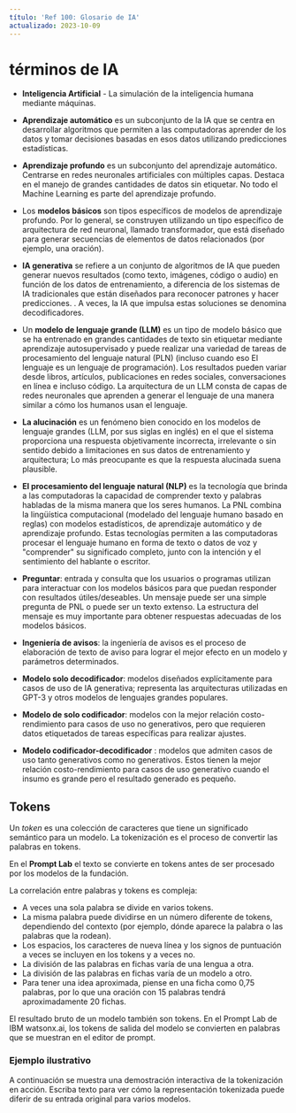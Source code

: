 ```yaml
---
título: 'Ref 100: Glosario de IA'
actualizado: 2023-10-09
---
```


# términos de IA

- **Inteligencia Artificial** - La simulación de la inteligencia humana mediante máquinas.

- **Aprendizaje automático** es un subconjunto de la IA que se centra en desarrollar algoritmos que permiten a las computadoras aprender de los datos y tomar decisiones basadas en esos datos utilizando predicciones estadísticas.

- **Aprendizaje profundo** es un subconjunto del aprendizaje automático. Centrarse en redes neuronales artificiales con múltiples capas. Destaca en el manejo de grandes cantidades de datos sin etiquetar. No todo el Machine Learning es parte del aprendizaje profundo.

- Los **modelos básicos** son tipos específicos de modelos de aprendizaje profundo. Por lo general, se construyen utilizando un tipo específico de arquitectura de red neuronal, llamado transformador, que está diseñado para generar secuencias de elementos de datos relacionados (por ejemplo, una oración).

- **IA generativa** se refiere a un conjunto de algoritmos de IA que pueden generar nuevos resultados (como texto, imágenes, código o audio) en función de los datos de entrenamiento, a diferencia de los sistemas de IA tradicionales que están diseñados para reconocer patrones y hacer predicciones. . A veces, la IA que impulsa estas soluciones se denomina decodificadores.

- Un **modelo de lenguaje grande (LLM)** es un tipo de modelo básico que se ha entrenado en grandes cantidades de texto sin etiquetar mediante aprendizaje autosupervisado y puede realizar una variedad de tareas de procesamiento del lenguaje natural (PLN) (incluso cuando eso El lenguaje es un lenguaje de programación). Los resultados pueden variar desde libros, artículos, publicaciones en redes sociales, conversaciones en línea e incluso código. La arquitectura de un LLM consta de capas de redes neuronales que aprenden a generar el lenguaje de una manera similar a cómo los humanos usan el lenguaje.

- **La alucinación** es un fenómeno bien conocido en los modelos de lenguaje grandes (LLM, por sus siglas en inglés) en el que el sistema proporciona una respuesta objetivamente incorrecta, irrelevante o sin sentido debido a limitaciones en sus datos de entrenamiento y arquitectura; Lo más preocupante es que la respuesta alucinada suena plausible.

- **El procesamiento del lenguaje natural (NLP)** es la tecnología que brinda a las computadoras la capacidad de comprender texto y palabras habladas de la misma manera que los seres humanos. La PNL combina la lingüística computacional (modelado del lenguaje humano basado en reglas) con modelos estadísticos, de aprendizaje automático y de aprendizaje profundo. Estas tecnologías permiten a las computadoras procesar el lenguaje humano en forma de texto o datos de voz y "comprender" su significado completo, junto con la intención y el sentimiento del hablante o escritor.

- **Preguntar**: entrada y consulta que los usuarios o programas utilizan para interactuar con los modelos básicos para que puedan responder con resultados útiles/deseables. Un mensaje puede ser una simple pregunta de PNL o puede ser un texto extenso. La estructura del mensaje es muy importante para obtener respuestas adecuadas de los modelos básicos.

- **Ingeniería de avisos**: la ingeniería de avisos es el proceso de elaboración de texto de aviso para lograr el mejor efecto en un modelo y parámetros determinados.

- **Modelo solo decodificador**: modelos diseñados explícitamente para casos de uso de IA generativa; representa las arquitecturas utilizadas en GPT-3 y otros modelos de lenguajes grandes populares.

- **Modelo de solo codificador**: modelos con la mejor relación costo-rendimiento para casos de uso no generativos, pero que requieren datos etiquetados de tareas específicas para realizar ajustes.

- **Modelo codificador-decodificador** : modelos que admiten casos de uso tanto generativos como no generativos. Estos tienen la mejor relación costo-rendimiento para casos de uso generativo cuando el insumo es grande pero el resultado generado es pequeño.

## Tokens

Un _token_ es una colección de caracteres que tiene un significado semántico para un modelo. La tokenización es el proceso de convertir las palabras en tokens.

En el **Prompt Lab** el texto se convierte en tokens antes de ser procesado por los modelos de la fundación.

La correlación entre palabras y tokens es compleja:

- A veces una sola palabra se divide en varios tokens.
- La misma palabra puede dividirse en un número diferente de tokens, dependiendo del contexto (por ejemplo, dónde aparece la palabra o las palabras que la rodean).
- Los espacios, los caracteres de nueva línea y los signos de puntuación a veces se incluyen en los tokens y a veces no.
- La división de las palabras en fichas varía de una lengua a otra.
- La división de las palabras en fichas varía de un modelo a otro.
- Para tener una idea aproximada, piense en una ficha como 0,75 palabras, por lo que una oración con 15 palabras tendrá aproximadamente 20 fichas.

El resultado bruto de un modelo también son tokens. En el Prompt Lab de IBM watsonx.ai, los tokens de salida del modelo se convierten en palabras que se muestran en el editor de prompt.

### Ejemplo ilustrativo

A continuación se muestra una demostración interactiva de la tokenización en acción. Escriba texto para ver cómo la representación tokenizada puede diferir de su entrada original para varios modelos.

<TokenizationApplet/>
